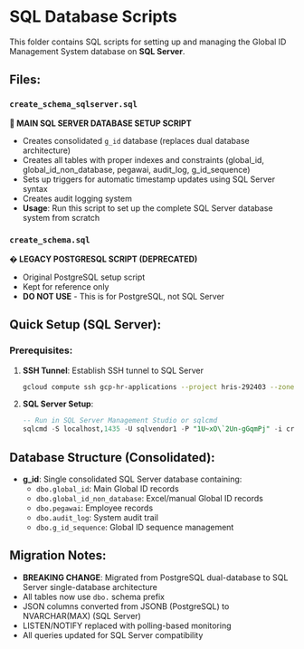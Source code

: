 # SQL Database Scripts

This folder contains SQL scripts for setting up and managing the Global ID Management System database on **SQL Server**.

## Files:

### `create_schema_sqlserver.sql` 
**🚀 MAIN SQL SERVER DATABASE SETUP SCRIPT**
- Creates consolidated `g_id` database (replaces dual database architecture)
- Creates all tables with proper indexes and constraints (global_id, global_id_non_database, pegawai, audit_log, g_id_sequence)
- Sets up triggers for automatic timestamp updates using SQL Server syntax
- Creates audit logging system
- **Usage**: Run this script to set up the complete SQL Server database system from scratch

### `create_schema.sql` 
**�️ LEGACY POSTGRESQL SCRIPT (DEPRECATED)**
- Original PostgreSQL setup script
- Kept for reference only
- **DO NOT USE** - This is for PostgreSQL, not SQL Server

## Quick Setup (SQL Server):

### Prerequisites:
1. **SSH Tunnel**: Establish SSH tunnel to SQL Server
   ```bash
   gcloud compute ssh gcp-hr-applications --project hris-292403 --zone asia-southeast2-a --ssh-flag="-L 1435:10.182.128.3:1433"
   ```

2. **SQL Server Setup**:
   ```sql
   -- Run in SQL Server Management Studio or sqlcmd
   sqlcmd -S localhost,1435 -U sqlvendor1 -P "1U~xO\`2Un-gGqmPj" -i create_schema_sqlserver.sql
   ```

## Database Structure (Consolidated):

- **g_id**: Single consolidated SQL Server database containing:
  - `dbo.global_id`: Main Global ID records
  - `dbo.global_id_non_database`: Excel/manual Global ID records  
  - `dbo.pegawai`: Employee records
  - `dbo.audit_log`: System audit trail
  - `dbo.g_id_sequence`: Global ID sequence management

## Migration Notes:
- **BREAKING CHANGE**: Migrated from PostgreSQL dual-database to SQL Server single-database architecture
- All tables now use `dbo.` schema prefix
- JSON columns converted from JSONB (PostgreSQL) to NVARCHAR(MAX) (SQL Server)
- LISTEN/NOTIFY replaced with polling-based monitoring
- All queries updated for SQL Server compatibility